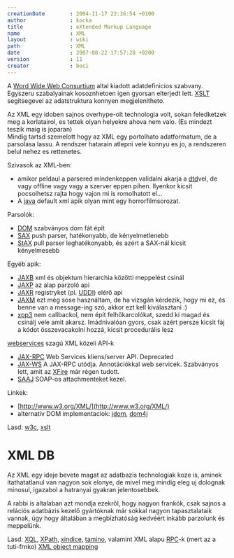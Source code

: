 ```yaml
---
creationDate        : 2004-11-17 22:36:54 +0100 
author              : kocka 
title               : eXtended Markup Language 
name                : XML 
layout              : wiki 
path                : XML 
date                : 2007-08-22 17:57:28 +0200 
version             : 11 
creator             : boci 
---
```

A [Word Wide Web Consurtium](http://www.w3.org) altal kiadott adatdefinicios szabvany. Egyszeru szabalyainak kosoznhetoen igen gyorsan elterjedt lett. [XSLT](XSLT.html) segitsegevel az adatstruktura konnyen megjelenitheto.

Az XML egy idoben sajnos overhype-olt technologia volt, sokan feledketzek meg a korlatairol, es tettek olyan helyekre ahova nem valo. (Es mindezt teszik maig is joparan)<br/>
Mindig tartsd szemelott hogy az XML egy portolhato adatformatum, de a parsolasa lassu. A rendszer hatarain atlepni vele konnyu es jo, a rendszeren belul nehez es rettenetes.

Szivasok az XML-ben: 

*   amikor peldaul a parsered mindenkeppen validalni akarja a [dtd](DTD.html)vel, de vagy offline vagy vagy a szerver eppen pihen. Ilyenkor kicsit pocsolhetsz rajta hogy vajon mi is romolhatott el... 
*   A [java](java.html) default xml apik olyan mint egy horrorfilmsorozat.

Parsolók:

*   [DOM](dom.html) szabványos dom fát épít
*   [SAX](sax.html) push parser, hatékonyabb, de kényelmetlenebb
*   [StAX](StAX.html) pull parser leghatékonyabb, és azért a SAX-nál kicsit kényelmesebb

Egyéb apik:

*   [JAXB](jaxb.html) xml és objektum hierarchia közötti meppelést csinál
*   [JAXP](Missing.html) az alap parzoló api
*   [JAXR](JAXR.html) registryket (pl. [UDDI](UDDI.html)) elérő api
*   [JAXM](Missing.html) ezt még sose használtam, de ha vizsgán kérdezik, hogy mi ez, és benne van a message-ing szó, akkor ezt kell kiválasztani :)
*   [xpp3](Missing.html) nem callbackol, nem épít felhőkarcolókat, szedd ki magad és csinálj vele amit akarsz. Imádnivalóan gyors, csak azért persze kicsit fáj a kódot összevacakolni hozzá, kicsit procedurális lesz

[webservices](WebServices.html) szagú XML közeli API-k

*   [JAX-RPC](JAX-RPC.html) Web Services kliens/server API. Deprecated
*   [JAX-WS](JAX-WS.html) A JAX-RPC utódja. Annotációkkal web servicek. Szabványos lett, amit az [XFire](xfire.html) már régen tudott.
*   [SAAJ](SAAJ.html) SOAP-os attachmenteket kezel.  

Linkek:

*   [http://www.w3.org/XML/](http://www.w3.org/XML/)
*   alternativ DOM implementaciok: [jdom](jdom.html), [dom4j](dom4j.html)

Lasd: [w3c](w3c.html), [xslt](XSLT.html)

# XML DB

Az XML egy ideje bevete magat az adatbazis technologiak koze is, aminek itathatatlanul van nagyon sok elonye, de mivel meg mindig eleg uj dolognak minosul, igazabol a hatranyai gyakran jelentosebbek.

A rabbi is altalaban azt mondja ezekről, hogy nagyon frankók, csak sajnos a relációs adatbázis kezelő gyártóknak már sokkal nagyon tapasztalataik vannak, úgy hogy általában a megbízhatóság kedvéért inkább parzolunk és meppelünk.

Lasd: [XQL](xql.html), [XPath](XPath.html), [xindice](xindice.html), [tamino](tamino.html), valamint XML alapu [RPC](RPC.html)-k (mert az a tuti-frnko) [XML object mapping](XML%20object%20mapping.html)


